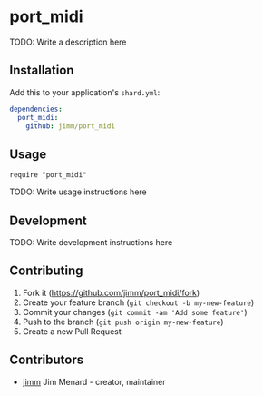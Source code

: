 # port_midi

TODO: Write a description here

## Installation

Add this to your application's `shard.yml`:

```yaml
dependencies:
  port_midi:
    github: jimm/port_midi
```

## Usage

```crystal
require "port_midi"
```

TODO: Write usage instructions here

## Development

TODO: Write development instructions here

## Contributing

1. Fork it (<https://github.com/jimm/port_midi/fork>)
2. Create your feature branch (`git checkout -b my-new-feature`)
3. Commit your changes (`git commit -am 'Add some feature'`)
4. Push to the branch (`git push origin my-new-feature`)
5. Create a new Pull Request

## Contributors

- [jimm](https://github.com/jimm) Jim Menard - creator, maintainer
